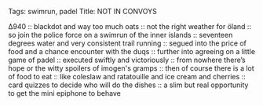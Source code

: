 Tags: swimrun, padel
Title: NOT IN CONVOYS
  
∆940 :: blackdot and way too much oats :: not the right weather for öland :: so join the police force on a swimrun of the inner islands :: seventeen degrees water and very consistent trail running :: segued into the price of food and a chance encounter with the duqs :: further into agreeing on a little game of padel :: executed swiftly and victoriously :: from nowhere there’s hope or the witty spoilers of imogen's gramps :: then of course there is a lot of food to eat :: like coleslaw and ratatouille and ice cream and cherries :: card quizzes to decide who will do the dishes :: a slim but real opportunity to get the mini epiphone to behave 
